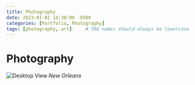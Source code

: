 ```yaml
---
title: Photography
date: 2023-01-01 14:30:00 -0500
categories: [Portfolio, Photography]
tags: [photography, art]     # TAG names should always be lowercase
---
```


# Photography


![Desktop View](https://images.squarespace-cdn.com/content/v1/637bc363896de64f51e0f158/1670015383016-NEE2UK4IA4YPTYWFMZY8/New%2BOrleans%2BIntimate%2BWedding%2B-%2BVanessa%2BAlves%2BPhotography3.jpg)
_New Orleans_
